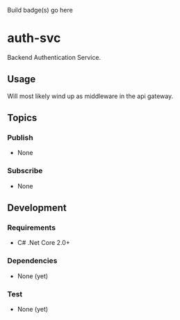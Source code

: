 Build badge(s) go here

# auth-svc
Backend Authentication Service.

## Usage

Will most likely wind up as middleware in the api gateway.

## Topics

### Publish

* None

### Subscribe

* None

## Development

### Requirements

* C# .Net Core 2.0+

### Dependencies

* None (yet) 

### Test

* None (yet)

